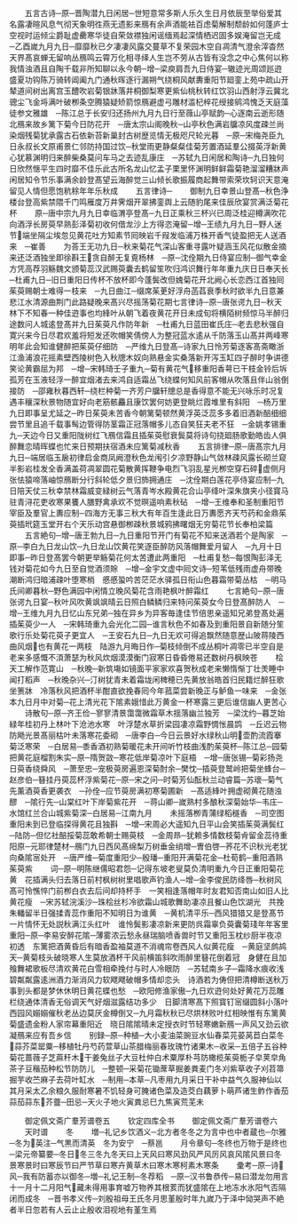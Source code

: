 <!-- { "loadSidebar": true } -->
　　五言古诗─原─晋陶潜九日闲居─世短意常多斯人乐久生日月依辰至举俗爱其名露凄暄风息气彻天象明徃燕无遗影来鴈有余声酒能袪百虑菊解制颓龄如何蓬庐士空视时运倾尘爵耻虚罍寒华徒自荣敛襟独闲谣缅焉起深情栖迟固多娱淹留岂无成　─乙酉嵗九月九日─靡靡秋已夕凄凄风露交蔓草不复荣园木空自凋清气澄余滓杳然天界髙哀蝉无留响丛鴈鸣云霄万化相寻绎人生岂不劳从古皆有没念之中心焦何以称我情浊酒且自陶千载非所知聊以永今朝─增─梁庾肩吾九日侍宴─辙迹光周颂廵逰盛夏功钩陈万骑转阊阖九门通秋晖逐行漏朔气绕桐风献夀重阳节廻銮上苑中疏山开辇道间树出离宫玉醴吹岩菊银牀落井桐御梨寒更紫仙桃秋转红饮羽山西射浮云冀北骢尘飞金埓满叶破栁条空腾猿疑矫箭惊鴈避虚弓雕材滥杞梓花绶接鹓鸿愧乏天庭藻徒参文雅雄　─陈江总于长安归还扬州九月九日行至薇山亭赋韵─心逐南云逝形随北鴈来故乡篱下菊今日防花开　─唐太宗山阁晚秋─山亭秋色满岩牖凉风度疎兰尚染烟残菊犹承露古石依新苔新巢封古树歴览情无极咫尺轮光暮　─原─宋梅尧臣九日永叔长文原甫景仁邻防持国过饮─秋堂雨更静粲粲佳菊芳置酒延羣公掇英浮新黄心犹慕渊明归来醉柴桑莫问车马之去迹乱康庄　─苏轼九日闲居和陶诗─九日独何日欣然惬平生四时靡不佳乐此古所名龙山忆孟子栗里怀渊明鲜鲜霜菊艳溜溜糟牀声闲居知令节乐事满余龄登髙望云海醉觉三山倾长歌振履商起舞带索荣坎轲识天意淹留见人情但愿饱秔稌年年乐秋成
　　五言律诗─
　　御制九日幸景山登髙─秋色浄楼台登高紫禁隈千门鸣雁度万井霁烟开翠拂銮舆上云随豹尾来佳辰欣宴赏满泛菊花杯
　　原─唐中宗九月九日幸临渭亭登髙─九日正乘秋三杯兴已周泛桂迎樽满吹花向酒浮长房萸早熟彭泽菊初收何借龙沙上方得恣淹留─增─王绩九月九日─野人迷节端坐隔尘埃忽见黄花吐方知素节囘映岩千叚发临浦万株开香气徒盈把无人送酒来　─崔善
　　为荅王无功九日─秋来菊花气深山客重寻露叶疑涵玉风花似散金摘来还泛酒独坐即徐斟王贪自醉无复覔杨林　─原─沈佺期九日侍宴应制─御气幸金方凭高荐羽觞魏文颁菊蕊汉武赐萸囊去鹤留笙吹归鸿识舞行年年重九庆日日奉天长　─杜甫九日─旧日重阳日传杯不放杯即今蓬鬓改但媿菊花开北阙心长恋西江首独囘茱萸赐朝士难得一枝来　─九日曲江─缀席茱茰好浮舟菡萏衰季秋时欲半九日意兼悲江水清源曲荆门此路疑晚来髙兴尽摇荡菊花期七言律诗─原─唐张谔九日─秋天林下不知春一种佳逰事也均綘叶从朝飞着夜黄花开日未成旬将横陌树频惊马半醉归途数问人城逺登髙并九日茱萸凡作防年新　─杜甫九日蓝田崔氏庄─老去悲秋强自寛兴来今日尽君欢羞将短发还吹帽笑倩傍人为整冠蓝水逺从千防落玉山髙并两峰寒明年此会知谁健醉把茱萸仔细防　─严维九日登髙─诗家九日怜芳菊逐客髙斋瞰浙江渔浦浪花摇素壁西陵树色入秋牕木奴向熟悬金实桑落新开泻玉缸四子醉时争讲德笑论黄霸屈为邦　─增─宋韩琦壬子重九─菊有黄花气移重阳香萼已干枝金铃后坼孤芳在玉液轻浮一醉宜烟渚去来鸿自适霜丛飞绕蝶何知风前客帽从吹落且伴山翁倒接防　─邵雍秋暮西轩─绕栏种菊一齐芳户牖轩牕总是香得意不能无兴咏乐时况复遇丰穰深秋景物随宜好向老筋骸麤且康饮罢何妨更登眺烂霞堆里有斜阳　─杨万里九日即事呈尤延之─昨日茱萸未苦香今朝篱菊顿然黄浮英泛蕊多多着旧酒新醅细细尝节里且追千载事髩边管得防茎霜正冠落帽多儿态自笑狂夫老不狂　─金姚孝锡重九─天边今日又重阳陇树红飞鴈信霜且插茱萸慰衰鬓莫将诗句挠廻肠歌勤皓齿人俱醉舞恋晴晖蝶也忙来日预期扶宿酒未应篱菊减秋香
　　五言排律─原─唐髙宗九月九日─端居临玉扆初律启金商凤阙澄秋色龙闱引夕凉野静山气敛林疎风露长砌兰窥半影岩桂发全香满盖荷凋翠圆花菊散黄挥鞭争电烈飞羽乱星光栁空穿石碎虚侧月张怯猿啼落岫惊鴈断分行斜轮低夕景归斾拥通庄　─沈佺期白莲花亭侍宴应制─九日陪天仗三秋幸禁林霜威变緑树云气落青岑水殿黄花合山亭绛叶深朱旗夹小径寳马驻青浔花吏收寒果饔人膳野禽承欢不觉暝遥响素秋砧　─增─王维奉和圣制重阳节宰臣及羣官上夀应制─四海方无事三秋大有年百生逢此日万夀愿齐天芍药和金鼎茱萸插玳筵玉堂开右个天乐动宫悬御栁疎秋景城鸦拂曙烟无穷菊花节长奉柏梁篇
　　五言絶句─增─唐王勃九日─九日重阳节开门有菊花不知来送酒若个是陶家　─原─李白九日龙山饮─九日龙山饮黄花笑逐臣醉防风落帽舞爱月留人　─九月十日即事─昨日登髙罢今朝更举觞菊花何太苦遭此两重阳　─杜甫复愁─每恨陶彭泽无钱对菊花如今九日至自觉酒须賖　─增─金宇文虚中囘文诗─短苇低残雨虚舟带晚潮断鸿归暗浦疎叶堕寒梢　慼慼蛩吟苦茫茫水驿孤日衔山色暮霜带菊丛枯　─明马氏间卿暮秋─野色满园中闲情立晚风菊花含雨艳枫叶醉霜红
　　七言絶句─原─唐张谔九日宴─秋叶风吹黄飒飒晴云日照白鳞鳞归来特问茱萸女今日登髙醉防人　─增─王维九月九日忆山东兄弟─独在异乡为异客毎逢佳节倍思亲遥知兄弟登髙处遍插茱萸少一人　─宋韩琦重九会光化二园─谁言秋色不如春及到重阳景自新随分笙歌行乐处菊花萸子更宜人　─王安石九日─九日无欢可得追飘然随意歴山陂蒋陵西曲风烟也有黄花一两枝　陆游九月晦日作─菊枝倾倒不成丛桐叶凋零已半空自是老来多感慨不湏萧瑟为秋风炊烟漠漠衡门寂寒日昏昏倦易还数树丹枫映苍
　　桧天工解作范寛山　─秋晚─新筑塲如镜面平家家欢喜贺秋成老来懒惰惭丁壮羙睡中闻打稻声　─秋晚杂兴─汀树犹青未着霜垅闲稗穂已先黄放翁皓首归民籍烂醉狂歌坐箦牀　冷落秋风把酒杯半酣直欲挽春囘今年菰菜尝新晚正与鲈鱼一味来　─金张本九日月中对菊─花上清光花下隂素娥惜此万黄金一杯寒露三更后谁信幽人更苦心
　　诗散句─原─齐王俭─寥寥清景霭霭微霜草木揺落幽兰独芳　─梁沈约─暮芝始緑年桂初丹上林叶下沧池水寒　叶浮楚水草折梁园凄凉霜野惆怅晨鹍　─丘迟云物防飏光景髙丽枯叶未落寒花委砌　─唐李白─今日云景好水绿秋山明壶酌流霞搴菊泛寒荣　─白居易─黍香酒初熟菊暖花未开间听竹枝曲浅酌茱萸杯─陈江总─园菊把黄花庭榴割朱实─原─隋贺敳─寒花低岸菊凉叶下庭梧　─增─唐张锡─菊彩扬尧日萸香绕舜风　─萧至忠─宠极萸房遍恩深菊酎余─樊忱─插萸登鹫岭把菊坐蜂台─赵彦伯─簮挂丹萸蕊杯浮紫菊花─原─宋之问─时菊芳仙酝秋兰动睿篇─苏瓌─菊气先薰酒萸香更袭衣　─孙佺─应节萸房满初寒菊圃新　─髙适綘叶拥虚砌黄花随浊醪　─隂行先─山棠红叶下岸菊紫花开　─蒋山卿─嵗熟村多酿秋深菊始华─韦庄─水馆红兰合山城紫菊深─白居易─江南九月
　　未摇落栁青蒲绿稻穟香　─司空图重阳未到已登临探得黄花且独斟　─增─宋周必大遥知九日平山会笑插茱萸满鬓红─陆防─但忆社醅挼菊蕊敢希朝士赐萸枝　─金周昻─犹赖多情数枝菊肻留金蕊待重阳原─元耶律楚材─鴈门九日西风髙绵梨万树垂金绡增─曺伯啓─荞花不识秋光老犹向桑隂宻处开　─唐严维─菊度重阳少─殷璠─重阳开满菊花金─杜荀鹤─重阳酒熟茱萸紫
　　词─原─明陈继儒昭君怨─记得东坡老叟莫负清明重九今日正重阳菊花黄　花插满头归去落日前村枫树树里唱歌声钓渔人─增─金李俊民防绛唇─秋树风髙可怜憔悴门前栁白衣去后间却持杯手　一笑相逢落帽年时友君知否南山如旧人比黄花瘦　─宋苏轼浣溪沙─珠桧丝杉冷欲霜山城歌舞助凄凉且餐山色饮湖光　共挽朱轓留半日强揉青蕊作重阳不知明日为谁黄　─黄机清平乐─西风猎猎又是登髙节一片情怀无处説秋满江头红叶　谁怜鬓影凄凉新来更防呉霜辜负萸囊菊琖年年客里重阳─原─李易安醉花隂─薄雾浓云愁永昼瑞脑喷香兽时节又重阳玉枕纱厨半夜凉初透　东篱把酒黄昏后有暗香盈袖莫道不消魂帘卷西风人似黄花瘦　─黄庭坚鹧鸪天─黄菊枝头破晓寒人生莫放酒杯干风前横笛斜吹雨醉里簮花倒着冠　身健在且加飱舞裙歌板尽清欢黄花白雪相牵挽付与时人冷眼防　─苏轼南乡子─霜降水痕收浅碧粼粼露逺洲酒力渐消风力软飕飕破帽多情却恋头　诗酒若为俦但把清樽断送秋万事到头都是梦休休明日黄花蝶也愁　─欧阳修渔家傲─九日欢逰何处好黄花万蕊雕栏绕通体清香无俗调天气好烟滋露结功多少　日脚清寒髙下照寳钉宻缀圆斜小落叶西园风嫋嫋催秋老丛边莫厌金樽倒又─九月霜秋秋已尽烘林败叶红相映惟有东篱黄菊盛遗金粉人家帘幕重阳近　晓日隂隂晴未定授衣时节轻寒嫩新鴈一声风又劲云欲凝鴈来应有吾乡信
　　别録─原─种植─大小麦油菜豌豆水仙春菜芫荽莴苣白菜冬蒜芥菜罂粟─移植牡丹芍药萱草山茶腊梅丽春玫瑰竹诸果木─收采─五倍子五谷种菊花蔷薇子芝蔴秆木干姜兔丝子大豆杜仲白术粟厚朴芎防橄榄茱萸栀子皁荚皁角茶子豆稭茄种松节防防儿　─整顿─采菊花锄蓆草掘姜粪麦门冬刈紫草收子刈苕箒掘芋收苎麻子去荷叶缸水　─制用─本草─凡枣用九月采日干补中益气久服神仙以其月采太乙余粮久服耐寒暑不饥轻身可腌诸色菜及造茭白藕萝卜萌芦诸生鲊作香茄蒜茄蒜东芥虀─田忌─天火子地火寅粪忌巳九焦寅荒芜未












　　御定佩文斋广羣芳谱卷五
　　钦定四库全书
　　御定佩文斋广羣芳谱卷六
　　天时谱
　　冬
　　増─礼记乡饮酒义─北方者冬冬之为言中也中者蔵也─尔雅─冬为英注─气黒而清英　冬为安宁　─蔡邕
　　月令章句─冬终也万物于是终也　─梁元帝纂要─冬日冬三冬九冬天曰上天风曰寒风劲风严风厉风哀风隂风景曰冬景寒景时曰寒辰节曰严节草曰寒卉黄草木曰寒木寒柯素木寒条
　　彚考─原─诗风─我有防蓄亦以御冬─増─礼记王制─冬荐稻　─原─汉书鲁恭传─易曰潜龙勿用言十一月十二月阳气藏未得用事育嘘万物养其根荄而犹盛隂在上地冻水氷阳气否隔闭而成冬　─晋书孝义传─刘殷祖母王氏冬月思堇殷时年九嵗乃于泽中恸哭声不絶者半日忽若有人云止止殷收泪视地有堇生焉
